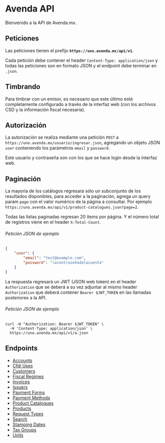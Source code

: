 Avenda API
==================

Bienvenido a la API de Avenda.mx.

Peticiones
----------

Las peticiones tienen el prefijo **`https://uno.avenda.mx/api/v1`**.

Cada petición debe contener el header `Content-Type: application/json` y todas las peticiones son en formato JSON y el endpoint debe terminar en `.json`.

Timbrando
---------

Para timbrar con un emisor, es necesario que este último esté completamente configurado a través de la interfaz web (con los archivos CSD y la información fiscal necesaria).

Autorización
-------------

La autorización se realiza mediante una petición `POST` a `https://uno.avenda.mx/usuario/ingresar.json`, agregando un objeto JSON `user` conteniendo los parámetros `email` y `password`.

Este usuario y contraseña son con los que se hace login desde la interfaz web.


Paginación
----------

La mayoría de los catálogos regresará sólo un subconjunto de los resultados disponibles, para acceder a la paginación, agrega un query param `page` con el valor numérico de la página a consultar. Por ejemplo `https://uno.avenda.mx/api/v1/product-catalogues.json?page=2`.

Todas las listas paginadas regresan 20 ítems por página. Y el número total de registros viene en el header `X-Total-Count`.

###### Petición JSON de ejemplo
```json
{
    "user": {
        "email": "test@example.com",
        "password": "lacontraseñadelacuenta"
    }
}
```

La respuesta regresará un JWT (JSON web token) en el header `Authorization` que se deberá a su vez adjuntar al mismo header `Authorization` que deberá contener `Bearer $JWT_TOKEN` en las llamadas posteriores a la API.

###### Petición JSON de ejemplo
``` shell
curl -H "Authorization: Bearer $JWT_TOKEN" \
  -H 'Content-Type: application/json' \
  https://uno.avenda.mx/api/v1/a.json
```


Endpoints
----------------
- [Accounts](https://github.com/avendaMX/api-doc/blob/master/sections/accounts.md#accounts)
- [Cfdi Uses](https://github.com/avendaMX/api-doc/blob/master/sections/cfdi_uses.md#cfdi_uses)
- [Customers](https://github.com/avendaMX/api-doc/blob/master/sections/customers.md#customers)
- [Fiscal Regimes](https://github.com/avendaMX/api-doc/blob/master/sections/fiscal_regimes.md#fiscal_regimes)
- [Invoices](https://github.com/avendaMX/api-doc/blob/master/sections/invoices.md#invoices)
- [Issuers](https://github.com/avendaMX/api-doc/blob/master/sections/issuers.md#issuers)
- [Payment Forms](https://github.com/avendaMX/api-doc/blob/master/sections/payment_forms.md#payment_forms) 
- [Payment Methods](https://github.com/avendaMX/api-doc/blob/master/sections/payment_methods.md#payment_methods)
- [Product Catalogues](https://github.com/avendaMX/api-doc/blob/master/sections/product_catalogues.md#product_catalogues)
- [Products](https://github.com/avendaMX/api-doc/blob/master/sections/products.md#products)
- [Request Types](https://github.com/avendaMX/api-doc/blob/master/sections/request_types.md#request_types)
- [Search](https://github.com/avendaMX/api-doc/blob/master/sections/search.md#search)
- [Stamping Dates](https://github.com/avendaMX/api-doc/blob/master/sections/stamping_dates.md#stamping_dates)
- [Tax Groups](https://github.com/avendaMX/api-doc/blob/master/sections/tax_groups.md#tax_groups)
- [Units](https://github.com/avendaMX/api-doc/blob/master/sections/units.md#units)

